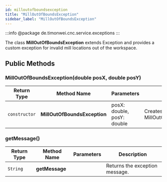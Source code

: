 ```yaml
---
id: milloutofboundsexception
title: "MillOutOfBoundsException"
sidebar_label: "MillOutOfBoundsException"
---
```


:::info
@package de.timonwei.cnc.service.exceptions
:::

The  class **MillOutOfBoundsException** extends Exception and provides a custom exception for invalid mill locations out of the workspace.


## Public Methods

### MillOutOfBoundsException(double posX, double posY)
| Return Type   | Method Name   | Parameters  | Description    |
| ------------- | ------------- | ----------- | -------------- |
| `constructor`       | **MillOutOfBoundsException**      |       posX: double, posY: double       | Creates an instance of MillOutOfBoundsException. |

### getMessage()
| Return Type   | Method Name   | Parameters  | Description    |
| ------------- | ------------- | ----------- | -------------- |
| `String`       | **getMessage**      |           | Returns the exception message. |